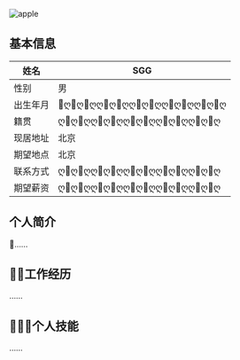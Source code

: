
![apple](/solo/apple.jpg)
## 基本信息
| 姓名     | SGG  |
| -------- | ---- |
| 性别     | 男   |
| 出生年月 | ღღღღღღღღღღღღღღღ  |
| 籍贯     | ღღღღღღღღღღღღღღღ  |
| 现居地址 | 北京 |
| 期望地点 | 北京 |
| 联系方式 | ღღღღღღღღღღღღღღღ  |
| 期望薪资 | ღღღღღღღღღღღღღღღ  |

## 个人简介
……

## 工作经历
……

## 个人技能
……


